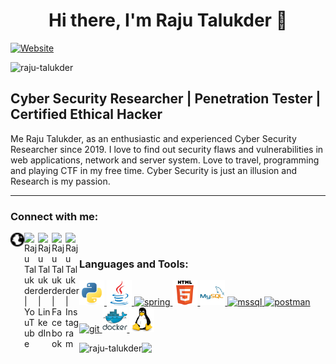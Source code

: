 <h1 align="center"> Hi there, I'm Raju Talukder 👋 </h1>

[![Website](https://img.shields.io/website?label=rajutalukder.me&style=for-the-badge&url=https%3A%2F%2Frajutalukder.me)](https://rajutalukder.me)
<p> <img src="https://komarev.com/ghpvc/?username=raju-talukder&label=Profile%20views&color=0e75b6&style=flat" alt="raju-talukder" /> </p>

## Cyber Security Researcher | Penetration Tester | Certified Ethical Hacker
Me Raju Talukder, as an enthusiastic and experienced Cyber Security Researcher since 2019. I love to find out security flaws and vulnerabilities in web applications, network and server system. Love to travel, programming and playing CTF in my free time.
Cyber Security is just an illusion and Research is my passion.

---
### Connect with me:
[<img align="left" alt="rajutalukder.me" width="22px" src="https://raw.githubusercontent.com/iconic/open-iconic/master/svg/globe.svg" />][website]
[<img align="left" alt="Raju Talukder | YouTube" width="22px" src="https://cdn.jsdelivr.net/npm/simple-icons@v3/icons/youtube.svg" />][youtube]
[<img align="left" alt="Raju Talukder | LinkedIn" width="22px" src="https://cdn.jsdelivr.net/npm/simple-icons@v3/icons/linkedin.svg" />][linkedin]
[<img align="left" alt="Raju Talukder | Facebook" width="22px" src="https://cdn.jsdelivr.net/npm/simple-icons@v3/icons/facebook.svg" />][facebook]
[<img align="left" alt="Raju Talukder | Instagram" width="22px" src="https://cdn.jsdelivr.net/npm/simple-icons@v3/icons/instagram.svg" />][instagram]
<br />


<h3 align="left">Languages and Tools:</h3>
<p align="left"> 
<a href="https://www.python.org" target="_blank" rel="noreferrer"> <img src="https://raw.githubusercontent.com/devicons/devicon/master/icons/python/python-original.svg" alt="python" width="40" height="40"/> </a>
<a href="https://www.java.com" target="_blank" rel="noreferrer"> <img src="https://raw.githubusercontent.com/devicons/devicon/master/icons/java/java-original.svg" alt="java" width="40" height="40"/> </a>
<a href="https://spring.io/" target="_blank" rel="noreferrer"> <img src="https://www.vectorlogo.zone/logos/springio/springio-icon.svg" alt="spring" width="40" height="40"/> </a>
<a href="https://www.w3.org/html/" target="_blank" rel="noreferrer"> <img src="https://raw.githubusercontent.com/devicons/devicon/master/icons/html5/html5-original-wordmark.svg" alt="html5" width="40" height="40"/> </a>
<a href="https://www.mysql.com/" target="_blank" rel="noreferrer"> <img src="https://raw.githubusercontent.com/devicons/devicon/master/icons/mysql/mysql-original-wordmark.svg" alt="mysql" width="40" height="40"/> </a>
<a href="https://www.microsoft.com/en-us/sql-server" target="_blank" rel="noreferrer"> <img src="https://www.svgrepo.com/show/303229/microsoft-sql-server-logo.svg" alt="mssql" width="40" height="40"/> </a>
<a href="https://postman.com" target="_blank" rel="noreferrer"> <img src="https://www.vectorlogo.zone/logos/getpostman/getpostman-icon.svg" alt="postman" width="40" height="40"/> </a> 
<a href="https://git-scm.com/" target="_blank" rel="noreferrer"> <img src="https://www.vectorlogo.zone/logos/git-scm/git-scm-icon.svg" alt="git" width="40" height="40"/> </a> 
<a href="https://www.docker.com/" target="_blank" rel="noreferrer"> <img src="https://raw.githubusercontent.com/devicons/devicon/master/icons/docker/docker-original-wordmark.svg" alt="docker" width="40" height="40"/> </a> 
<a href="https://www.linux.org/" target="_blank" rel="noreferrer"> <img src="https://raw.githubusercontent.com/devicons/devicon/master/icons/linux/linux-original.svg" alt="linux" width="40" height="40"/> </a> 
</p>

<p align=""> 
   <img align="left" src="https://github-readme-stats.vercel.app/api/top-langs?username=raju-talukder&show_icons=true&title_color=ffffff&icon_color=18acb66&text_color=daf7dc&bg_color=151515&locale=en&layout=compact" alt="raju-talukder" />
</p>

<p align="">
    <img src="https://github-readme-stats.vercel.app/api?username=Raju-Talukder&&show_icons=true&title_color=ffffff&icon_color=18acb66&text_color=daf7dc&bg_color=151515">
</p>

[website]: https://rajutalukder.me
[youtube]: https://www.youtube.com/channel/UCPIzhMsW9T98o_8F5XS3eOA
[instagram]: https://www.instagram.com/rajutalukder70/
[facebook]: https://www.facebook.com/rajutalukder70/
[linkedin]: https://www.linkedin.com/in/rajutalukder/
